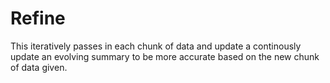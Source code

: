# Refine
This iteratively passes in each chunk of data and update a continously update an evolving summary to be more accurate based on the new chunk of data given.
